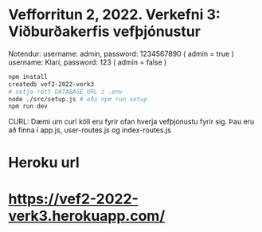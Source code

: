 # Vefforritun 2, 2022. Verkefni 3: Viðburðakerfis vefþjónustur

Notendur: username: admin, password: 1234567890 ( admin = true )
          username: Klari, password: 123 ( admin = false )


```bash
npm install
createdb vef2-2022-verk3
# setja rétt DATABASE_URL í .env
node ./src/setup.js # eða npm run setup
npm run dev
```

CURL:
Dæmi um curl köll eru fyrir ofan hverja vefþjónustu fyrir sig.
Þau eru að finna í app.js, user-routes.js og index-routes.js

# Heroku url
# https://vef2-2022-verk3.herokuapp.com/
